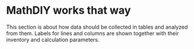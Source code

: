 <h1>MathDIY works that way</h1>
This section is about how data should be collected in tables and analyzed from them. Labels for lines and columns are shown together with their inventory and calculation parameters.
